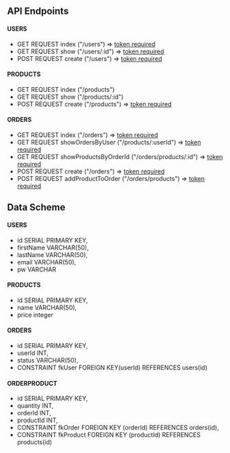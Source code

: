 ## API Endpoints

#### USERS

- GET REQUEST index ("/users") => <ins>token required</ins>
- GET REQUEST show ("/users/:id") => <ins>token required</ins>
- POST REQUEST create ("/users") => <ins>token required</ins>

#### PRODUCTS

- GET REQUEST index ("/products")
- GET REQUEST show ("/products/:id")
- POST REQUEST create ("/products") => <ins>token required</ins>

#### ORDERS

- GET REQUEST index ("/orders") => <ins>token required</ins>
- GET REQUEST showOrdersByUser ("/products/:userId") => <ins>token required</ins>
- GET REQUEST showProductsByOrderId ("/orders/products/:id") => <ins>token required</ins>
- POST REQUEST create ("/orders") => <ins>token required</ins>
- POST REQUEST addProductToOrder ("/orders/products") => <ins>token required</ins>

## Data Scheme

#### USERS

- id SERIAL PRIMARY KEY,
- firstName VARCHAR(50),
- lastName VARCHAR(50),
- email VARCHAR(50),
- pw VARCHAR

#### PRODUCTS

- id SERIAL PRIMARY KEY,
- name VARCHAR(50),
- price integer

#### ORDERS

- id SERIAL PRIMARY KEY,
- userId INT,
- status VARCHAR(50),
- CONSTRAINT fkUser FOREIGN KEY(userId) REFERENCES users(id)

#### ORDERPRODUCT

- id SERIAL PRIMARY KEY,
- quantity INT,
- orderId INT,
- productId INT,
- CONSTRAINT fkOrder FOREIGN KEY (orderId) REFERENCES orders(id),
- CONSTRAINT fkProduct FOREIGN KEY (productId) REFERENCES products(id)
